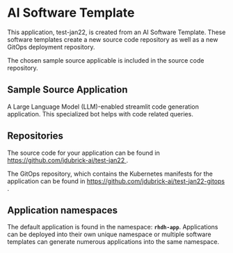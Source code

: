 # AI Software Template

This application, test-jan22, is created from an AI Software Template. These software templates create a new source code repository as well as a new GitOps deployment repository.

The chosen sample source applicable is included in the source code repository.

## Sample Source Application

A Large Language Model (LLM)-enabled streamlit code generation application. This specialized bot helps with code related queries.

## Repositories

The source code for your application can be found in [https://github.com/jdubrick-ai/test-jan22 ](https://github.com/jdubrick-ai/test-jan22 ).
 
The GitOps repository, which contains the Kubernetes manifests for the application can be found in 
[https://github.com/jdubrick-ai/test-jan22-gitops ](https://github.com/jdubrick-ai/test-jan22-gitops ). 

## Application namespaces 

The default application is found in the namespace: **`rhdh-app`**. Applications can be deployed into their own unique namespace or multiple software templates can generate numerous applications into the same namespace.